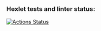 ### Hexlet tests and linter status:
[![Actions Status](https://github.com/12PUFFS/layout-designer-project-58/actions/workflows/hexlet-check.yml/badge.svg)](https://github.com/12PUFFS/layout-designer-project-58/actions)